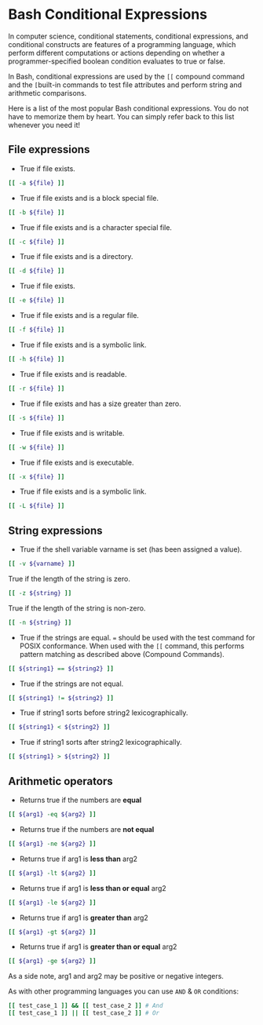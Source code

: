 # Bash Conditional Expressions

In computer science, conditional statements, conditional expressions, and conditional constructs are features of a programming language, which perform different computations or actions depending on whether a programmer-specified boolean condition evaluates to true or false.

In Bash, conditional expressions are used by the `[[` compound command and the `[`built-in commands to test file attributes and perform string and arithmetic comparisons. 

Here is a list of the most popular Bash conditional expressions. You do not have to memorize them by heart. You can simply refer back to this list whenever you need it!


## File expressions

* True if file exists.

```bash
[[ -a ${file} ]]
```

* True if file exists and is a block special file.

```bash
[[ -b ${file} ]]
```

* True if file exists and is a character special file.

```bash
[[ -c ${file} ]]
```

* True if file exists and is a directory.

```bash
[[ -d ${file} ]]
```

* True if file exists.

```bash
[[ -e ${file} ]]
```

* True if file exists and is a regular file.

```bash
[[ -f ${file} ]]
```

* True if file exists and is a symbolic link.

```bash
[[ -h ${file} ]]
```

* True if file exists and is readable.

```bash
[[ -r ${file} ]]
```

* True if file exists and has a size greater than zero.

```bash
[[ -s ${file} ]]
```

* True if file exists and is writable.

```bash
[[ -w ${file} ]]
```

* True if file exists and is executable.

```bash
[[ -x ${file} ]]
```

* True if file exists and is a symbolic link.

```bash
[[ -L ${file} ]]
```


## String expressions

* True if the shell variable varname is set (has been assigned a value).

```bash
[[ -v ${varname} ]]
```

True if the length of the string is zero.

```bash
[[ -z ${string} ]]
```

True if the length of the string is non-zero.

```bash
[[ -n ${string} ]]
```

* True if the strings are equal. `=` should be used with the test command for POSIX conformance. When used with the `[[` command, this performs pattern matching as described above (Compound Commands).

```bash
[[ ${string1} == ${string2} ]]
```

* True if the strings are not equal.

```bash
[[ ${string1} != ${string2} ]]
```

* True if string1 sorts before string2 lexicographically.

```bash
[[ ${string1} < ${string2} ]]
```

* True if string1 sorts after string2 lexicographically.

```bash
[[ ${string1} > ${string2} ]]
```

## Arithmetic operators

* Returns true if the numbers are **equal**

```bash
[[ ${arg1} -eq ${arg2} ]]
```

* Returns true if the numbers are **not equal**

```bash
[[ ${arg1} -ne ${arg2} ]]
```

* Returns true if arg1 is **less than** arg2

```bash
[[ ${arg1} -lt ${arg2} ]]
```

* Returns true if arg1 is **less than or equal** arg2

```bash
[[ ${arg1} -le ${arg2} ]]
```

* Returns true if arg1 is **greater than** arg2

```bash
[[ ${arg1} -gt ${arg2} ]]
```

* Returns true if arg1 is **greater than or equal** arg2

```bash
[[ ${arg1} -ge ${arg2} ]]
```

As a side note, arg1 and arg2 may be positive or negative integers.

As with other programming languages you can use `AND` & `OR` conditions:

```bash
[[ test_case_1 ]] && [[ test_case_2 ]] # And
[[ test_case_1 ]] || [[ test_case_2 ]] # Or
```
